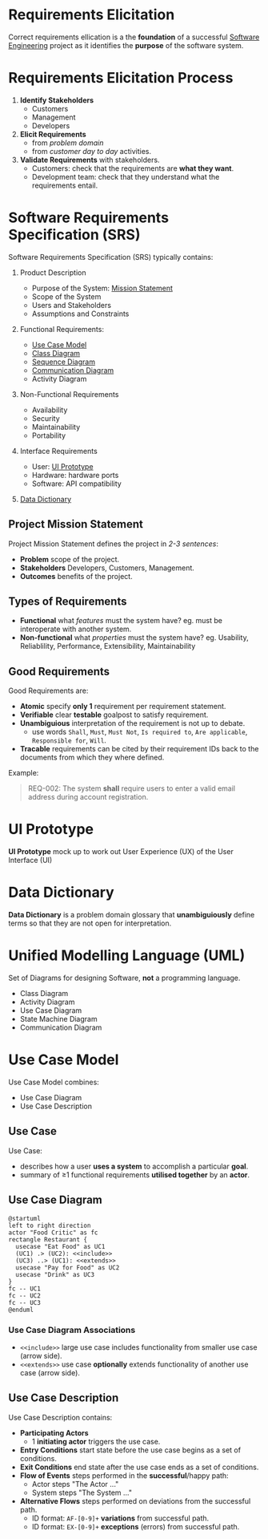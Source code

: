 # Requirements Elicitation

Correct requirements ellication is a the **foundation** of a successful [Software Engineering](../index.md) project
as it identifies the **purpose** of the software system.

# Requirements Elicitation Process

1. **Identify Stakeholders**
    - Customers
    - Management
    - Developers
2. **Elicit Requirements**
    - from _problem domain_
    - from _customer day to day_ activities.
3. **Validate Requirements** with stakeholders.
    - Customers: check that the requirements are **what they want**.
    - Development team: check that they understand what the requirements entail.

# Software Requirements Specification (SRS)

Software Requirements Specification (SRS) typically contains:

1. Product Description

    - Purpose of the System: [Mission Statement](#project-mission-statement)
    - Scope of the System
    - Users and Stakeholders
    - Assumptions and Constraints

2. Functional Requirements:

    - [Use Case Model](#use-case-model)
    - [Class Diagram](./analysis.md#class-diagram)
    - [Sequence Diagram](./analysis.md#sequence-diagram)
    - [Communication Diagram](./analysis.md#communication-diagram)
    - Activity Diagram

3. Non-Functional Requirements

    - Availability
    - Security
    - Maintainability
    - Portability

4. Interface Requirements

    - User: [UI Prototype](#ui-prototype)
    - Hardware: hardware ports
    - Software: API compatibility

5. [Data Dictionary](#data-dictionary)

## Project Mission Statement

Project Mission Statement defines the project in _2-3 sentences_:

- **Problem** scope of the project.
- **Stakeholders** Developers, Customers, Management.
- **Outcomes** benefits of the project.

## Types of Requirements

- **Functional** what _features_ must the system have?
    eg. must be interoperate with another system.
- **Non-functional** what _properties_ must the system have? eg. Usability, Reliablility, Performance, Extensibility, Maintainability

## Good Requirements

Good Requirements are:

- **Atomic** specify **only 1** requirement per requirement statement.
- **Verifiable** clear **testable** goalpost to satisfy requirement.
- **Unambiguious** interpretation of the requirement is not up to debate.
    - use words `Shall`, `Must`, `Must Not`, `Is required to`, `Are applicable`, `Responsible for`, `Will`.
- **Tracable** requirements can be cited by their requirement IDs back to the documents from which they where defined.

Example:

> REQ-002: The system **shall** require users to enter a valid email address during account registration.

# UI Prototype

**UI Prototype** mock up to work out User Experience (UX) of the User Interface (UI)

# Data Dictionary

**Data Dictionary** is a problem domain glossary that **unambiguiously** define terms so that they are not open for interpretation.

# Unified Modelling Language (UML)

Set of Diagrams for designing Software, **not** a programming language.

- Class Diagram
- Activity Diagram
- Use Case Diagram
- State Machine Diagram
- Communication Diagram

# Use Case Model

Use Case Model combines:

- Use Case Diagram
- Use Case Description

## Use Case

Use Case:

- describes how a user **uses a system** to accomplish a particular **goal**.
- summary of ≥1 functional requirements **utilised together** by an **actor**.

## Use Case Diagram

```plantuml
@startuml
left to right direction
actor "Food Critic" as fc
rectangle Restaurant {
  usecase "Eat Food" as UC1
  (UC1) .> (UC2): <<include>>
  (UC3) ..> (UC1): <<extends>>
  usecase "Pay for Food" as UC2
  usecase "Drink" as UC3
}
fc -- UC1
fc -- UC2
fc -- UC3
@enduml
```

### Use Case Diagram Associations

- `<<include>>` large use case includes functionality from smaller use case (arrow side).
- `<<extends>>` use case **optionally** extends functionality of another use case (arrow side).

## Use Case Description

Use Case Description contains:

- **Participating Actors**
    - 1 **initiating actor** triggers the use case.
- **Entry Conditions** start state before the use case begins as a set of conditions.
- **Exit Conditions** end state after the use case ends as a set of conditions.
- **Flow of Events** steps performed in the **successful**/happy path:
    - Actor steps "The Actor ..."
    - System steps "The System ..."
- **Alternative Flows** steps performed on deviations from the successful path.
    - ID format: `AF-[0-9]+` **variations** from successful path.
    - ID format: `EX-[0-9]+` **exceptions** (errors) from successful path.

